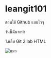 # leangit101
สอนใช้ Github แบบไวๆ

วันนี้ฉันจะทำ

1.แล็บ Git
2.lab HTML

![แมว](https://production-rabbit-care-blog.imgix.net/2023/05/vaccines-for-cat-1.jpg?auto=compress%2Cformat&crop=faces%2Ccenter&fit=scale&h=768&q=50&w=1024)
